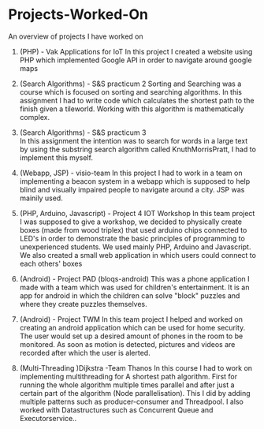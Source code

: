 # Projects-Worked-On
An overview of projects I have worked on

1. (PHP) - Vak Applications for IoT	
In this project I created a website using PHP which implemented Google API in order to navigate around google maps

2. (Search Algorithms) - S&S practicum 2
Sorting and Searching was a course which is focused on sorting and searching algorithms. In this assignment 
I had to write code which calculates the shortest path to the finish given a tileworld. Working with 
this algorithm is mathematically complex.

3. (Search Algorithms) - S&S practicum 3	
In this assignment the intention was to search for words in a large text
by using the substring search algorithm called KnuthMorrisPratt, I had to implement this myself.

4. (Webapp, JSP) - visio-team
In this project I had to work in a team on implementing a beacon system in a webapp which is supposed to help blind and 
visually impaired people to navigate around a city. JSP was mainily used.

5. (PHP, Arduino, Javascript) - Project 4 IOT Workshop
In this team project I was supposed to give a workshop, we decided to physically create boxes (made from wood triplex)
that used arduino chips connected to LED's in order to demonstrate the basic principles of programming to unexperienced 
students. We used mainly PHP, Arduino and Javascript. We also created a small web application in which users could connect to each 
others' boxes

6. (Android) - Project PAD (bloqs-android)
This was a phone application I made with a team which was used for children's entertainment.
It is an app for android in which the children can solve "block" puzzles and where they create puzzles themselves.

7. (Android) - Project TWM
In this team project I helped and worked on creating an android application which can be used for home security. 
The user would set up a desired amount of phones in the room to be monitored. As soon as motion is detected, pictures and videos
are recorded after which the user is alerted.

8. (Multi-Threading )Dijkstra -Team Thanos
In this course I had to work on implementing multithreading for A shortest path algorithm.
First for running the whole algorithm multiple times parallel and after just a certain part of the algorithm (Node parallelisation). This I did by adding multiple patterns such as producer-consumer and Threadpool.
I also worked with Datastructures such as Concurrent Queue and Executorservice..
